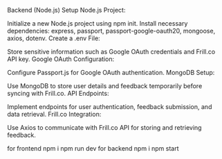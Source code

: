 Backend (Node.js)
Setup Node.js Project:

Initialize a new Node.js project using npm init.
Install necessary dependencies: express, passport, passport-google-oauth20, mongoose, axios, dotenv.
Create a .env File:

Store sensitive information such as Google OAuth credentials and Frill.co API key.
Google OAuth Configuration:

Configure Passport.js for Google OAuth authentication.
MongoDB Setup:

Use MongoDB to store user details and feedback temporarily before syncing with Frill.co.
API Endpoints:

Implement endpoints for user authentication, feedback submission, and data retrieval.
Frill.co Integration:

Use Axios to communicate with Frill.co API for storing and retrieving feedback.




for frontend 
npm i
npm run dev
for backend
npm i npm start
